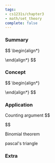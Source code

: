 ```yaml
---
tags:
- cs1231s/chapter3
- math/set_theory
complete: false
---
```

   
### Summary
$$
\begin{align*}

\end{align*}
$$
### Concept
$$
\begin{align*}

\end{align*}
$$
### Application
Counting argument
$$

$$

Binomial theorem

pascal's triangle
### Extra

